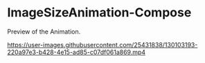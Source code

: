 # ImageSizeAnimation-Compose






Preview of the Animation.

https://user-images.githubusercontent.com/25431838/130103193-220a97e3-b428-4e15-ad85-c07df061a869.mp4

